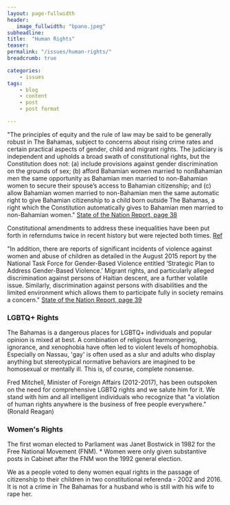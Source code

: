 ```yaml
---
layout: page-fullwidth
header:
   image_fullwidth: "bpano.jpeg"
subheadline:
title:  "Human Rights"
teaser: 
permalink: "/issues/human-rights/"
breadcrumb: true

categories:
    - issues
tags:
    - blog
    - content
    - post
    - post format

---
```

"The principles of equity and the rule of law may be said to be generally robust in The Bahamas, subject to concerns about rising crime rates and certain practical aspects of gender, child and migrant rights. The judiciary is independent and upholds a broad swath of constitutional rights, but the Constitution does not: (a) include provisions against gender discrimination on the grounds of sex; (b) afford Bahamian women married to nonBahamian men the same opportunity as Bahamian men married to non-Bahamian women to secure their spouse’s access to Bahamian citizenship; and (c) allow Bahamian women married to non-Bahamian men the same automatic right to give Bahamian citizenship to a child born outside The Bahamas, a right which the Constitution automatically gives to Bahamian men married to non-Bahamian women." [State of the Nation Report, page 38][5]

Constitutional amendments to address these inequalities have been put forth in referndums twice in recent history but were rejected both times. [Ref][4]

"In addition, there are reports of significant incidents of violence against women and abuse of children as detailed in the August 2015 report by the National Task Force for Gender-Based Violence entitled ‘Strategic Plan to Address Gender-Based Violence.’ Migrant rights, and particularly alleged discrimination against persons of Haitian descent, are a further volatile issue. Similarly, discrimination against persons with disabilities and the limited environment which allows them to participate fully in society remains a concern." [State of the Nation Report, page 39][5]

### LGBTQ+ Rights

The Bahamas is a dangerous places for LGBTQ+ individuals and popular opinion is mixed at best. A combination of religious fearmongering, ignorance, and xenophobia have often led to violent levels of homophobia. Especially on Nassau, 'gay' is often used as a slur and adults who display anything but stereotypical normative behaviors are imagined to be homosexual or mentally ill. This is, of course, complete nonsense.

Fred Mitchell, Minister of Foreign Affairs (2012-2017), has been outspoken on the need for comprehensive LGBTQ rights and we salute him for it. We stand with him and all intelligent individuals who recognize that "a violation of human rights anywhere is the business of free people everywhere." (Ronald Reagan)

### Women's Rights

The first woman elected to Parliament was Janet Bostwick in 1982 for the Free National Movement (FNM). * Women were only given substantive posts in Cabinet after the FNM won the 1992 general election.

We as a people voted to deny women equal rights in the passage of citizenship to their children in two constitutional referenda - 2002 and 2016. It is not a crime in The Bahamas for a husband who is still with his wife to rape her.

[1]: http://www.tribune242.com/news/2013/dec/23/fred-mitchell-reaffirms-gay-rights-support/ 
[2]: http://www.bahamaslocal.com/newsitem/93793/Tolerance_and_gay_rights.html
[3]: http://www.bahamaslocal.com/newsitem/105736/Mitchell_Resistance_exposes_nations_homophobia.html
[4]: #
[5]: http://www.vision2040bahamas.org/media/uploads/State_of_the_Nation_Summary_Report.pdf